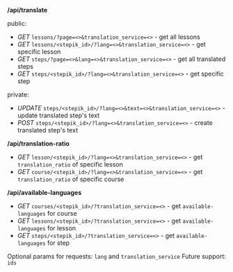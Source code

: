 **/api/translate**

public:

* *GET* `lessons/?page=<>&translation_service=<>` - get all lessons
* *GET* `lessons/<stepik_id>/?lang=<>&translation_service=<>` - get specific lesson
* *GET* `steps/?page=<>&lang=<>&translation_service=<>` - get all translated steps
* *GET* `steps/<stepik_id>/?lang=<>&translation_service=<>` - get specific step

private:

* *UPDATE* `steps/<stepik_id>/?lang=<>&text=<>&translation_service=<>` - update translated step's text
* *POST* `steps/<stepik_id>/?lang=<>&translation_service=<>` - create translated step's text


**/api/translation-ratio**
* *GET* `lesson/<stepik_id>/?lang=<>&translation_service=<>` - get `translation_ratio` of specific lesson
* *GET* `course/<stepik_id>/?lang=<>&translation_service=<>` - get `translation_ratio` of specific course

**/api/available-languages**
* *GET* `courses/<stepik_id>/?translation_service=<>` - get `available-languages` for course
* *GET* `lessons/<stepik_id>/?translation_service=<>` - get `available-languages` for lesson
* *GET* `steps/<stepik_id>/?translation_service=<>` - get `available-languages` for step


Optional params for requests: `lang` and `translation_service`
Future support: `ids`
